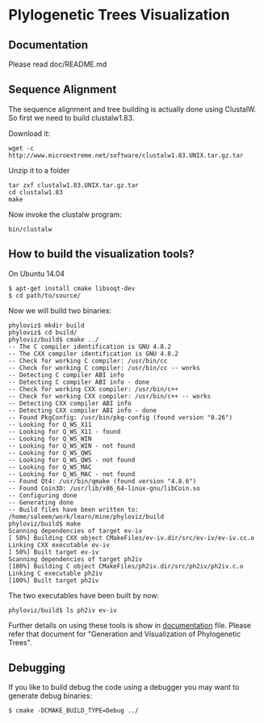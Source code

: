 # Plylogenetic Trees Visualization

## Documentation

Please read doc/README.md

## Sequence Alignment

The sequence alignment and tree building is actually done using ClustalW. So first we need to build clustalw1.83.

Download it:

    wget -c http://www.microextreme.net/software/clustalw1.83.UNIX.tar.gz.tar

Unzip it to a folder

    tar zxf clustalw1.83.UNIX.tar.gz.tar
	cd clustalw1.83
	make

Now invoke the clustalw program:

	bin/clustalw

## How to build the visualization tools?

On Ubuntu 14.04

    $ apt-get install cmake libsoqt-dev
    $ cd path/to/source/

Now we will build two binaries:

    phyloviz$ mkdir build
    phyloviz$ cd build/
    phyloviz/build$ cmake ../
    -- The C compiler identification is GNU 4.8.2
    -- The CXX compiler identification is GNU 4.8.2
    -- Check for working C compiler: /usr/bin/cc
    -- Check for working C compiler: /usr/bin/cc -- works
    -- Detecting C compiler ABI info
    -- Detecting C compiler ABI info - done
    -- Check for working CXX compiler: /usr/bin/c++
    -- Check for working CXX compiler: /usr/bin/c++ -- works
    -- Detecting CXX compiler ABI info
    -- Detecting CXX compiler ABI info - done
    -- Found PkgConfig: /usr/bin/pkg-config (found version "0.26") 
    -- Looking for Q_WS_X11
    -- Looking for Q_WS_X11 - found
    -- Looking for Q_WS_WIN
    -- Looking for Q_WS_WIN - not found
    -- Looking for Q_WS_QWS
    -- Looking for Q_WS_QWS - not found
    -- Looking for Q_WS_MAC
    -- Looking for Q_WS_MAC - not found
    -- Found Qt4: /usr/bin/qmake (found version "4.8.6") 
    -- Found Coin3D: /usr/lib/x86_64-linux-gnu/libCoin.so  
    -- Configuring done
    -- Generating done
    -- Build files have been written to: /home/saleem/work/learn/mine/phyloviz/build
    phyloviz/build$ make
    Scanning dependencies of target ev-iv
    [ 50%] Building CXX object CMakeFiles/ev-iv.dir/src/ev-iv/ev-iv.cc.o
    Linking CXX executable ev-iv
    [ 50%] Built target ev-iv
    Scanning dependencies of target ph2iv
    [100%] Building C object CMakeFiles/ph2iv.dir/src/ph2iv/ph2iv.c.o
    Linking C executable ph2iv
    [100%] Built target ph2iv

The two executables have been built by now:

    phyloviz/build$ ls ph2iv ev-iv

Further details on using these tools is show in [documentation](doc/index.asciidoc) file. Please refer that document for "Generation and Visualization of Phylogenetic Trees".


## Debugging

If you like to build debug the code using a debugger you may want to generate debug binaries:

    $ cmake -DCMAKE_BUILD_TYPE=Debug ../

